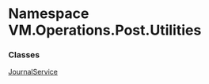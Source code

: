 # <a id="VM_Operations_Post_Utilities"></a> Namespace VM.Operations.Post.Utilities

### Classes

 [JournalService](VM.Operations.Post.Utilities.JournalService.md)


